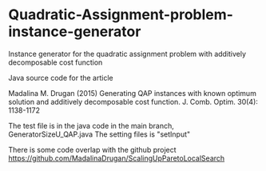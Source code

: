 # Quadratic-Assignment-problem-instance-generator
Instance generator for the quadratic assignment problem with additively decomposable cost function

Java source code for the article 

Madalina M. Drugan (2015) Generating QAP instances with known optimum solution and additively decomposable cost function. J. Comb. Optim. 30(4): 1138-1172 

The test file is in the java code in the main branch, GeneratorSizeU_QAP.java
The setting files is "setInput"

There is some code overlap with the github project 
https://github.com/MadalinaDrugan/ScalingUpParetoLocalSearch
